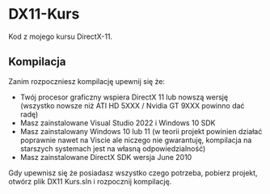 # DX11-Kurs
Kod z mojego kursu DirectX-11.

## Kompilacja
Zanim rozpoczniesz kompilację upewnij się że:
- Twój procesor graficzny wspiera DirectX 11 lub nowszą wersję (wszystko nowsze niż ATI HD 5XXX / Nvidia GT 9XXX powinno dać radę)
- Masz zainstalowane Visual Studio 2022 i Windows 10 SDK
- Masz zainstalowany Windows 10 lub 11 (w teorii projekt powinien działać poprawnie nawet na Viscie ale niczego nie gwarantuję, kompilacja na starszych systemach jest na własną odpowiedzialność)
- Masz zainstalowane DirectX SDK wersja June 2010

Gdy upewnisz się że posiadasz wszystko czego potrzeba, pobierz projekt, otwórz plik DX11 Kurs.sln i rozpocznij kompilację.
